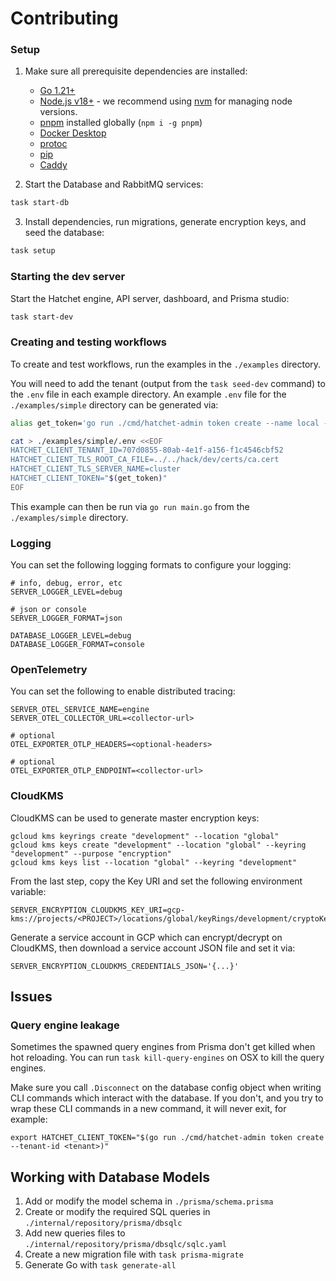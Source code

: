 # Contributing

### Setup

1. Make sure all prerequisite dependencies are installed:

    - [Go 1.21+](https://go.dev/doc/install)
    - [Node.js v18+](https://nodejs.org/en/download) - we recommend using [nvm](https://github.com/nvm-sh/nvm) for managing node versions.
    - [pnpm](https://pnpm.io/installation) installed globally (`npm i -g pnpm`)
    - [Docker Desktop](https://docs.docker.com/desktop/install/mac-install/)
    - [protoc](https://grpc.io/docs/protoc-installation/)
    - [pip](https://pip.pypa.io/en/stable/installation/)
    - [Caddy](https://caddyserver.com/docs/install)

2. Start the Database and RabbitMQ services:

```sh
task start-db
```

3. Install dependencies, run migrations, generate encryption keys, and seed the database:
```sh
task setup
```

### Starting the dev server

Start the Hatchet engine, API server, dashboard, and Prisma studio:

```sh
task start-dev
```

### Creating and testing workflows

To create and test workflows, run the examples in the `./examples` directory.

You will need to add the tenant (output from the `task seed-dev` command) to the `.env` file in each example directory. An example `.env` file for the `./examples/simple` directory can be generated via:

```sh
alias get_token='go run ./cmd/hatchet-admin token create --name local --tenant-id 707d0855-80ab-4e1f-a156-f1c4546cbf52'

cat > ./examples/simple/.env <<EOF
HATCHET_CLIENT_TENANT_ID=707d0855-80ab-4e1f-a156-f1c4546cbf52
HATCHET_CLIENT_TLS_ROOT_CA_FILE=../../hack/dev/certs/ca.cert
HATCHET_CLIENT_TLS_SERVER_NAME=cluster
HATCHET_CLIENT_TOKEN="$(get_token)"
EOF
```

This example can then be run via `go run main.go` from the `./examples/simple` directory.

### Logging

You can set the following logging formats to configure your logging:

```
# info, debug, error, etc
SERVER_LOGGER_LEVEL=debug

# json or console
SERVER_LOGGER_FORMAT=json

DATABASE_LOGGER_LEVEL=debug
DATABASE_LOGGER_FORMAT=console
```

### OpenTelemetry

You can set the following to enable distributed tracing:

```
SERVER_OTEL_SERVICE_NAME=engine
SERVER_OTEL_COLLECTOR_URL=<collector-url>

# optional
OTEL_EXPORTER_OTLP_HEADERS=<optional-headers>

# optional
OTEL_EXPORTER_OTLP_ENDPOINT=<collector-url>
```

### CloudKMS

CloudKMS can be used to generate master encryption keys:

```
gcloud kms keyrings create "development" --location "global"
gcloud kms keys create "development" --location "global" --keyring "development" --purpose "encryption"
gcloud kms keys list --location "global" --keyring "development"
```

From the last step, copy the Key URI and set the following environment variable:

```
SERVER_ENCRYPTION_CLOUDKMS_KEY_URI=gcp-kms://projects/<PROJECT>/locations/global/keyRings/development/cryptoKeys/development
```

Generate a service account in GCP which can encrypt/decrypt on CloudKMS, then download a service account JSON file and set it via:

```
SERVER_ENCRYPTION_CLOUDKMS_CREDENTIALS_JSON='{...}'
```

## Issues

### Query engine leakage

Sometimes the spawned query engines from Prisma don't get killed when hot reloading. You can run `task kill-query-engines` on OSX to kill the query engines.

Make sure you call `.Disconnect` on the database config object when writing CLI commands which interact with the database. If you don't, and you try to wrap these CLI commands in a new command, it will never exit, for example:

```
export HATCHET_CLIENT_TOKEN="$(go run ./cmd/hatchet-admin token create --tenant-id <tenant>)"
```

## Working with Database Models

1. Add or modify the model schema in `./prisma/schema.prisma`
2. Create or modify the required SQL queries in `./internal/repository/prisma/dbsqlc`
3. Add new queries files to `./internal/repository/prisma/dbsqlc/sqlc.yaml`
4. Create a new migration file with `task prisma-migrate`
5. Generate Go with `task generate-all`
